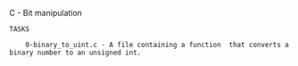  C - Bit manipulation

	TASKS

		0-binary_to_uint.c - A file containing a function  that converts a binary number to an unsigned int.
